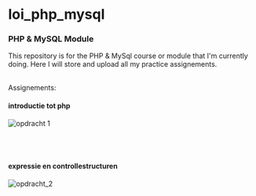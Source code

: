 # loi_php_mysql
<h3>PHP & MySQL Module</h3>

This repository is for the PHP & MySql course or module that I'm currently doing.
Here I will store and upload all my practice assignements.

<br>Assignements:
<h4>introductie tot php</h4>

![opdracht 1](https://user-images.githubusercontent.com/101508384/192123925-3175084f-e33a-4adc-8620-7b5cb6be8182.png)
<br>
<br>
<br>
<br>
<h4>expressie en controllestructuren</h4>

![opdracht_2](https://user-images.githubusercontent.com/101508384/192123929-8c5eb2d7-0961-4103-93af-c1e00e9b6a57.png)
